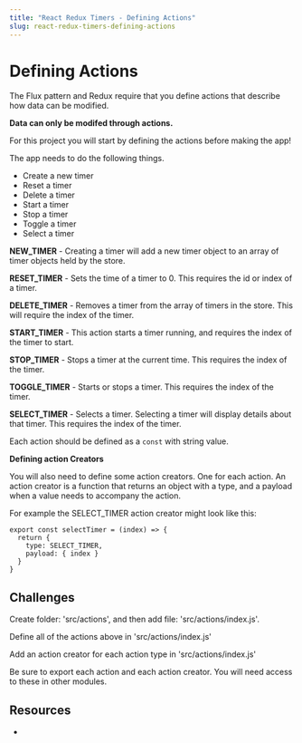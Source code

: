 ```yaml
---
title: "React Redux Timers - Defining Actions"
slug: react-redux-timers-defining-actions
---
```


# Defining Actions

The Flux pattern and Redux require that 
you define actions that describe how data can be modified.

**Data can only be modifed through actions.**

For this project you will start by defining the actions before 
making the app! 
 
The app needs to do the following things. 
 
- Create a new timer
- Reset a timer 
- Delete a timer
- Start a timer 
- Stop a timer 
- Toggle a timer 
- Select a timer

**NEW_TIMER** - Creating a timer will add a new timer 
object to an array of timer objects held by the store. 

**RESET_TIMER** - Sets the time of a timer to 0. This requires 
the id or index of a timer. 

**DELETE_TIMER** - Removes a timer from the array of timers in the 
store. This will require the index of the timer. 

**START_TIMER** - This action starts a timer running, and 
requires the index of the timer to start. 

**STOP_TIMER** - Stops a timer at the current time. This requires 
the index of the timer. 

**TOGGLE_TIMER** - Starts or stops a timer. This requires the 
index of the timer. 

**SELECT_TIMER** - Selects a timer. Selecting a timer will 
display details about that timer. This requires the index 
of the timer. 

Each action should be defined as a `const` with string value.  

**Defining action Creators**

You will also need to define some action creators. One for each 
action. An action creator is a function that returns an object 
with a type, and a payload when a value needs to accompany the
action. 

For example the SELECT_TIMER action creator might look like this: 

```
export const selectTimer = (index) => {
  return {
    type: SELECT_TIMER,
    payload: { index }
  }
}
```



## Challenges 

Create folder: 'src/actions', and then add file: 'src/actions/index.js'. 

Define all of the actions above in 'src/actions/index.js'

Add an action creator for each action type in 'src/actions/index.js'

Be sure to export each action and each action creator. You will need 
access to these in other modules. 

## Resources 

- 



